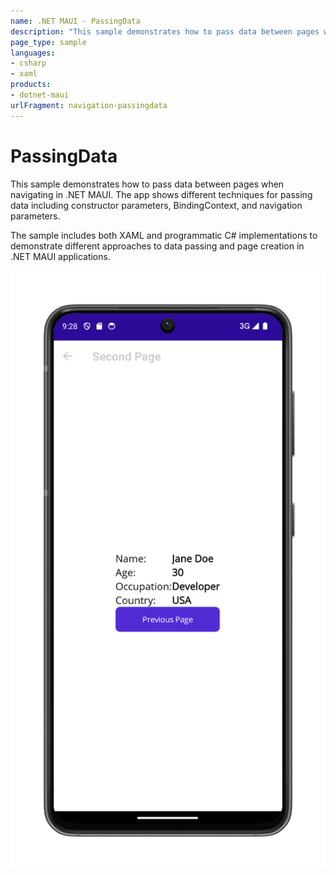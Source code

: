```yaml
---
name: .NET MAUI - PassingData
description: "This sample demonstrates how to pass data between pages when navigating"
page_type: sample
languages:
- csharp
- xaml
products:
- dotnet-maui
urlFragment: navigation-passingdata
---
```

# PassingData

This sample demonstrates how to pass data between pages when navigating in .NET MAUI. The app shows different techniques for passing data including constructor parameters, BindingContext, and navigation parameters.

The sample includes both XAML and programmatic C# implementations to demonstrate different approaches to data passing and page creation in .NET MAUI applications.

![Passing Data application screenshot](Screenshots/passing-data.png "Passing Data application screenshot")
